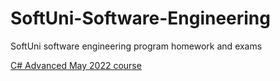 # SoftUni-Software-Engineering
SoftUni software engineering program homework and exams  

[C# Advanced May 2022 course](https://softuni.bg/trainings/3699/csharp-advanced-may-2022)